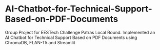 # AI-Chatbot-for-Technical-Support-Based-on-PDF-Documents
Group Project for EESTech Challenge Patras Local Round. Implemented an AI Chatbot for Technical Support Based on PDF Documents using ChromaDB, FLAN-T5 and Streamlit
